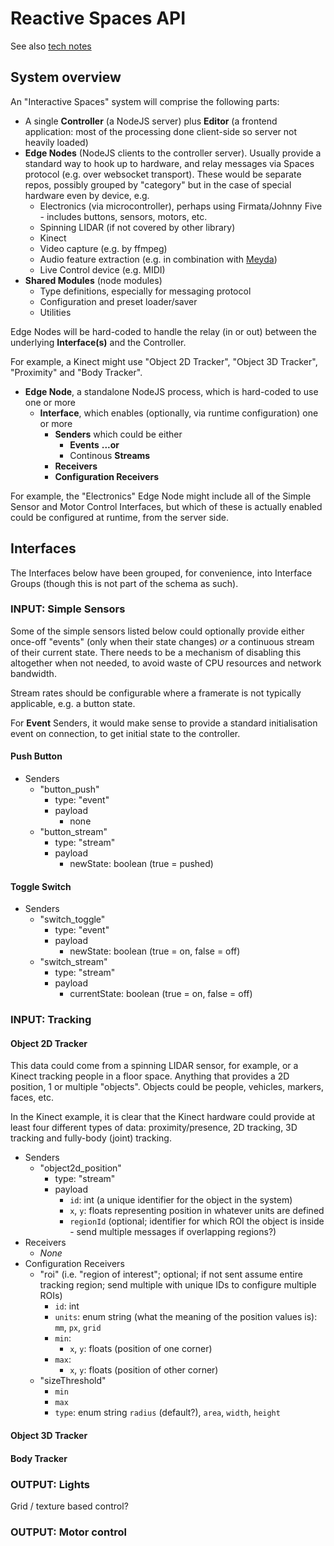 # Reactive Spaces API

See also [tech notes](./notes.md)

## System overview

An "Interactive Spaces" system will comprise the following parts:

* A single **Controller** (a NodeJS server) plus **Editor** (a frontend application: most of the processing done client-side so server not heavily loaded)
* **Edge Nodes** (NodeJS clients to the controller server). Usually provide a standard way to hook up to hardware, and relay messages via Spaces protocol (e.g. over websocket transport). These would be separate repos, possibly grouped by "category" but in the case of special hardware even by device, e.g.
    * Electronics (via microcontroller), perhaps using Firmata/Johnny Five - includes buttons, sensors, motors, etc.
    * Spinning LIDAR (if not covered by other library)
    * Kinect
    * Video capture (e.g. by ffmpeg)
    * Audio feature extraction (e.g. in combination with [Meyda](https://github.com/meyda/meyda))
    * Live Control device (e.g. MIDI)
* **Shared Modules** (node modules)
    * Type definitions, especially for messaging protocol
    * Configuration and preset loader/saver
    * Utilities

Edge Nodes will be hard-coded to handle the relay (in or out) between the underlying **Interface(s)** and the Controller.

For example, a Kinect might use "Object 2D Tracker", "Object 3D Tracker", "Proximity" and "Body Tracker".

* **Edge Node**, a standalone NodeJS process, which is hard-coded to use one or more
    * **Interface**, which enables (optionally, via runtime configuration) one or more
        * **Senders** which could be either
            * **Events** **...or**
            * Continous **Streams**
        * **Receivers**
        * **Configuration Receivers**

For example, the "Electronics" Edge Node might include all of the Simple Sensor and Motor Control Interfaces, but which of these is actually enabled could be configured at runtime, from the server side.

## Interfaces

The Interfaces below have been grouped, for convenience, into Interface Groups (though this is not part of the schema as such).

### INPUT: Simple Sensors

Some of the simple sensors listed below could optionally provide either once-off "events" (only when their state changes) *or* a continuous stream of their current state. There needs to be a mechanism of disabling this altogether when not needed, to avoid waste of CPU resources and network bandwidth.

Stream rates should be configurable where a framerate is not typically applicable, e.g. a button state.

For **Event** Senders, it would make sense to provide a standard initialisation event on connection, to get initial state to the controller.

#### Push Button
* Senders
    * "button_push"
        * type: "event"
        * payload
            * none
    * "button_stream"
        * type: "stream"
        * payload
            * newState: boolean (true = pushed)

#### Toggle Switch
* Senders
    * "switch_toggle"
        * type: "event"
        * payload
            * newState: boolean (true = on, false = off)
    * "switch_stream"
        * type: "stream"
        * payload
            * currentState: boolean (true = on, false = off)

### INPUT: Tracking

#### Object 2D Tracker
This data could come from a spinning LIDAR sensor, for example, or a Kinect tracking people in a floor space. Anything that provides a 2D position, 1 or multiple "objects". Objects could be people, vehicles, markers, faces, etc.

In the Kinect example, it is clear that the Kinect hardware could provide at least four different types of data: proximity/presence, 2D tracking, 3D tracking and fully-body (joint) tracking.

* Senders
    * "object2d_position"
        * type: "stream"
        * payload
            * `id`: int (a unique identifier for the object in the system)
            * `x`, `y`: floats representing position in whatever units are defined
            * `regionId` (optional; identifier for which ROI the object is inside - send multiple messages if overlapping regions?)
* Receivers
    * *None*
* Configuration Receivers
    * "roi" (i.e. "region of interest"; optional; if not sent assume entire tracking region; send multiple with unique IDs to configure multiple ROIs)
        * `id`: int
        * `units`: enum string (what the meaning of the position values is): `mm`, `px`, `grid`
        * `min`:
            * `x`, `y`: floats (position of one corner)
        * `max`:
            * `x`, `y`: floats (position of other corner)
    * "sizeThreshold"
        * `min`
        * `max`
        * `type`: enum string `radius` (default?), `area`, `width`, `height`

#### Object 3D Tracker

#### Body Tracker

### OUTPUT: Lights

Grid / texture based control?

### OUTPUT: Motor control

